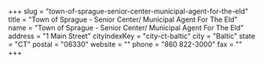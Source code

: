+++
slug = "town-of-sprague-senior-center-municipal-agent-for-the-eld"
title = "Town of Sprague - Senior Center/ Municipal Agent For The Eld"
name = "Town of Sprague - Senior Center/ Municipal Agent For The Eld"
address = "1 Main Street"
cityIndexKey = "city-ct-baltic"
city = "Baltic"
state = "CT"
postal = "06330"
website = ""
phone = "860 822-3000"
fax = ""
+++
